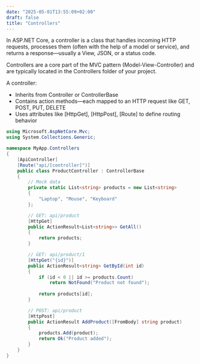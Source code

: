 ```yaml
---
date: "2025-05-01T13:55:09+02:00"
draft: false
title: "Controllers"
---
```


In ASP.NET Core, a controller is a class that handles incoming HTTP requests, processes them (often with the help of a model or service), and returns a response—usually a View, JSON, or a status code.

Controllers are a core part of the MVC pattern (Model-View-Controller) and are typically located in the Controllers folder of your project.

A controller:

- Inherits from Controller or ControllerBase
- Contains action methods—each mapped to an HTTP request like GET, POST, PUT, DELETE
- Uses attributes like [HttpGet], [HttpPost], [Route] to define routing behavior

```csharp
using Microsoft.AspNetCore.Mvc;
using System.Collections.Generic;

namespace MyApp.Controllers
{
    [ApiController]
    [Route("api/[controller]")]
    public class ProductController : ControllerBase
    {
        // Mock data
        private static List<string> products = new List<string>
        {
            "Laptop", "Mouse", "Keyboard"
        };

        // GET: api/product
        [HttpGet]
        public ActionResult<List<string>> GetAll()
        {
            return products;
        }

        // GET: api/product/1
        [HttpGet("{id}")]
        public ActionResult<string> GetById(int id)
        {
            if (id < 0 || id >= products.Count)
                return NotFound("Product not found");
            
            return products[id];
        }

        // POST: api/product
        [HttpPost]
        public ActionResult AddProduct([FromBody] string product)
        {
            products.Add(product);
            return Ok("Product added");
        }
    }
}
```